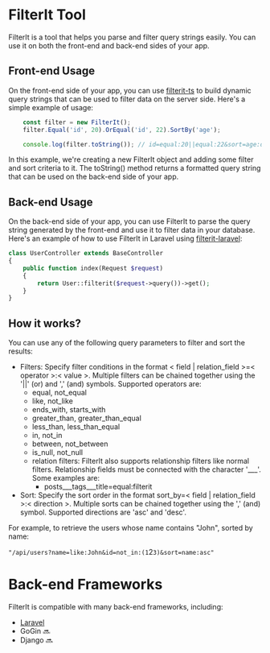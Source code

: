 # FilterIt Tool
FilterIt is a tool that helps you parse and filter query strings easily. You can use it on both the front-end and back-end sides of your app.

## Front-end Usage
On the front-end side of your app, you can use [filterit-ts](https://github.com/FilterItTool/filterit-ts) to build dynamic query strings that can be used to filter data on the server side. Here's a simple example of usage:
```javascript
    const filter = new FilterIt();
    filter.Equal('id', 20).OrEqual('id', 22).SortBy('age');

    console.log(filter.toString()); // id=equal:20||equal:22&sort=age:desc
```

In this example, we're creating a new FilterIt object and adding some filter and sort criteria to it. The toString() method returns a formatted query string that can be used on the back-end side of your app.

## Back-end Usage
On the back-end side of your app, you can use FilterIt to parse the query string generated by the front-end and use it to filter data in your database. Here's an example of how to use FilterIt in Laravel using [filterit-laravel](https://github.com/FilterItTool/filterit-laravel):
```php
class UserController extends BaseController
{
    public function index(Request $request)
    {
        return User::filterit($request->query())->get();
    }
}

```

## How it works?

You can use any of the following query parameters to filter and sort the results:

- Filters: Specify filter conditions in the format < field | relation_field >=< operator >:< value >. Multiple filters can be chained together using
  the '||' (or) and ',' (and) symbols. Supported operators are:
  - equal, not_equal
  - like, not_like
  - ends_with, starts_with
  - greater_than, greater_than_equal
  - less_than, less_than_equal
  - in, not_in
  - between, not_between
  - is_null, not_null
  - relation filters: FilterIt also supports relationship filters like normal filters. Relationship fields must be connected with the character '___'. Some examples are:
    - posts___tags___title=equal:filterit 
- Sort: Specify the sort order in the format sort_by=< field | relation_field >:< direction >. Multiple sorts can be chained together using the ',' (and)
  symbol. Supported directions are 'asc' and 'desc'.

For example, to retrieve the users whose name contains "John", sorted by name:

`"/api/users?name=like:John&id=not_in:(1`2`3)&sort=name:asc"`

# Back-end Frameworks
FilterIt is compatible with many back-end frameworks, including:

- [Laravel](https://github.com/FilterItTool/filterit-laravel)
- GoGin    🔜
- Django    🔜
